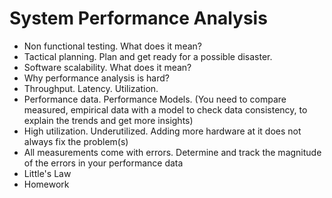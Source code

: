 # System Performance Analysis

* Non functional testing. What does it mean?
* Tactical planning. Plan and get ready for a possible disaster.
* Software scalability. What does it mean?
* Why performance analysis is hard?
* Throughput. Latency. Utilization.
* Performance data. Performance Models. (You need to compare measured, empirical data with a model to check data consistency, to explain the trends and get more insights) 
* High utilization. Underutilized. Adding more hardware at it does not always fix the problem(s)
* All measurements come with errors. Determine and track the magnitude of the errors in your performance data
* Little's Law
* Homework
